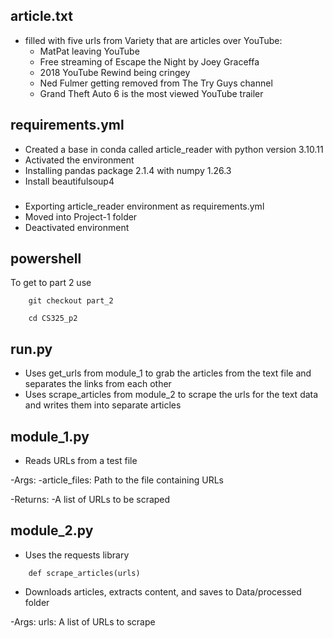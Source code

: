 ## article.txt
- filled with five urls from Variety that are articles over YouTube:
    - MatPat leaving YouTube
    - Free streaming of Escape the Night by Joey Graceffa
    - 2018 YouTube Rewind being cringey
    - Ned Fulmer getting removed from The Try Guys channel
    - Grand Theft Auto 6 is the most viewed YouTube trailer

## requirements.yml
- Created a base in conda called article_reader with python version 3.10.11
- Activated the environment
- Installing pandas package 2.1.4 with numpy 1.26.3
- Install beautifulsoup4 
###
- Exporting article_reader environment as requirements.yml
- Moved into Project-1 folder
- Deactivated environment

## powershell
To get to part 2 use
```
    git checkout part_2
```

```
    cd CS325_p2
```

## run.py
- Uses get_urls from module_1 to grab the articles from the text file and separates the links from each other
- Uses scrape_articles from module_2 to scrape the urls for the text data and writes them into separate articles

## module_1.py
- Reads URLs from a test file

-Args:
    -article_files: Path to the file containing URLs

-Returns:
    -A list of URLs to be scraped

## module_2.py
- Uses the requests library

```
    def scrape_articles(urls)
```

- Downloads articles, extracts content, and saves to Data/processed folder

-Args:
    urls: A list of URLs to scrape